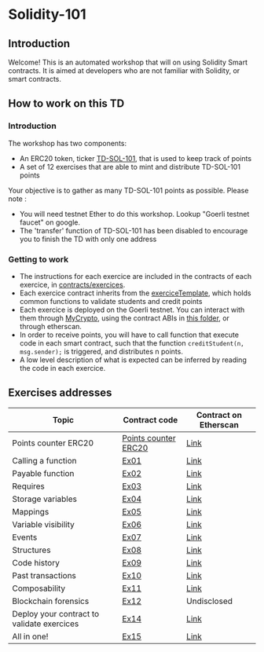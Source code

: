 # Solidity-101
## Introduction
Welcome! This is an automated workshop that will on using Solidity Smart contracts. It is aimed at developers who are not familiar with Solidity, or smart contracts.


## How to work on this TD
### Introduction
The workshop has two components:
- An ERC20 token, ticker [TD-SOL-101](https://goerli.etherscan.io/address/0x61eCfB24Ce76B0B61D900E85719334902B95737D), that is used to keep track of points 
- A set of 12 exercises that are able to mint and distribute TD-SOL-101 points

Your objective is to gather as many TD-SOL-101 points as possible. Please note :
- You will need testnet Ether to do this workshop. Lookup "Goerli testnet faucet" on google.
- The 'transfer' function of TD-SOL-101 has been disabled to encourage you to finish the TD with only one address


### Getting to work
- The instructions for each exercice are included in the contracts of each exercice, in [contracts/exercices](contracts/exercices). 
- Each exercice contract inherits from the [exerciceTemplate](contracts/exerciceTemplate.sol), which holds common functions to validate students and credit points
- Each exercice is deployed on the Goerli testnet. You can interact with them through [MyCrypto](https://mycrypto.com/contracts/interact), using the contract ABIs in [this folder](build/contracts), or through etherscan.
- In order to receive points, you will have to call function that execute code in each smart contract,  such that the function `creditStudent(n, msg.sender);` is triggered, and distributes n points.
- A low level description of what is expected can be inferred by reading the code in each exercice.

## Exercises addresses
|Topic|Contract code|Contract on Etherscan|
|---|---|---|
|Points counter ERC20|[Points counter ERC20](contracts/TDERC20.sol)|[Link](https://goerli.etherscan.io/address/0x61eCfB24Ce76B0B61D900E85719334902B95737D)|
|Calling a function|[Ex01](contracts/exercices/ex01.sol)|[Link](https://goerli.etherscan.io/address/0x101769BcE8978CD31F4e602eda7F7Fce27dB771e)|
|Payable function|[Ex02](contracts/exercices/ex02.sol)|[Link](https://goerli.etherscan.io/address/0x6dDdd446701759fa8BA3597bE9A9E01FF5691b8b)|
|Requires|[Ex03](contracts/exercices/ex03.sol)|[Link](https://goerli.etherscan.io/address/0xDD99B361ff42adffA8399CCf9EbCa6b03EF374A1)|
|Storage variables|[Ex04](contracts/exercices/ex04.sol)|[Link](https://goerli.etherscan.io/address/0xB70B0add66f7D889E8d2235FFba3934039A4A4b6)|
|Mappings|[Ex05](contracts/exercices/ex05.sol)|[Link](https://goerli.etherscan.io/address/0x4a363FC39c594C97D19D70A8511eD1C0334AE77e)|
|Variable visibility|[Ex06](contracts/exercices/ex06.sol)|[Link](https://goerli.etherscan.io/address/0xB4e89746B7Ba2A781b7160f435D361140c230185)|
|Events|[Ex07](contracts/exercices/ex07.sol)|[Link](https://goerli.etherscan.io/address/0x37531680e552ba80604750C2A0cCe7C57f94C6f2)|
|Structures|[Ex08](contracts/exercices/ex08.sol)|[Link](https://goerli.etherscan.io/address/0xeD89a2F4771E3A9d6D0C49A9Eb595e4a9A169D40)|
|Code history|[Ex09](contracts/exercices/ex09.sol)|[Link](https://goerli.etherscan.io/address/0x7A34779e9a8E3621ef035EA4678A18c8A9De3621)|
|Past transactions|[Ex10](contracts/exercices/ex10.sol)|[Link](https://goerli.etherscan.io/address/0x1499C24FbfB3BE0f8f84E1FAa0539849362cB2bF)|
|Composability|[Ex11](contracts/exercices/ex11.sol)|[Link](https://goerli.etherscan.io/address/0xB34423173F36223C397ffAa5Bd13c2FaD5b5F82f)|
|Blockchain forensics|[Ex12](contracts/exercices/ex12.sol)|Undisclosed|
|Deploy your contract to validate exercices|[Ex14](contracts/exercices/ex14.sol)|[Link](https://goerli.etherscan.io/address/0xeda23675c8040dcff4a33aa74701f1388deecc8b)|
|All in one!|[Ex15](contracts/exercices/ex15.sol)|[Link](https://goerli.etherscan.io/address/0x51330284182faed4fbc8273711f7096fccd60e5e)|



